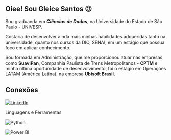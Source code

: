 ## Oiee! Sou Gleice Santos 😉

Sou graduanda em ***Ciências de Dados***, na Universidade do Estado de São Paulo - UNIVESP.

Gostaria de desenvolver ainda mais minhas habilidades adqueridas tanto na universidade, quanto nos cursos da DIO, SENAI, em um estágio que possua foco em aplicar conhecimento.

Sou formada em Administração, que me proporcionou atuar nas empresas como **SuaviPan**, Companhia Paulista de Trens Metropolitanos - **CPTM** e minha última oportunidade de desenvolvimento, foi o estágio em Operações LATAM (América Latina), na empresa **Ubisoft Brasil**. 

## Conexões
[![LinkedIn](https://img.shields.io/badge/LinkedIn-000?stylr=for-the-badge&logo=LinkedIn)](https://www.linkedin.com/in/gleice-santos/) 

Linguagens e Ferramentas

![Python](https://camo.githubusercontent.com/52508f3bd1b70aa387a78da3f8bb5393dc0d2c931fded15bcd441b021741abc1/68747470733a2f2f696d672e736869656c64732e696f2f62616467652f707974686f6e2d3134373066653f7374796c653d666f722d7468652d6261646765266c6f676f3d707974686f6e266c6f676f436f6c6f723d303030)

![Power BI](https://camo.githubusercontent.com/8322922e1f54fbb213fa45f7b776914d2d6a6e19236e32518a168a045694f0c6/68747470733a2f2f696d672e736869656c64732e696f2f62616467652f706f7765725f62692d3134373066653f7374796c653d666f722d7468652d6261646765266c6f676f3d706f7765722d6269266c6f676f436f6c6f723d666664643534)
